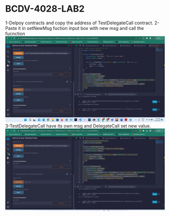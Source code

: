 # BCDV-4028-LAB2
1-Delpoy contracts and copy the address of TestDelegateCall contract.
2- Paste it in setNewMsg fuction input box with new msg and call the fucnction
![](delegateCall1.png)
3-TestDelegateCall have its own msg and DelegateCall set new value.
![](delegateCall2.png)
